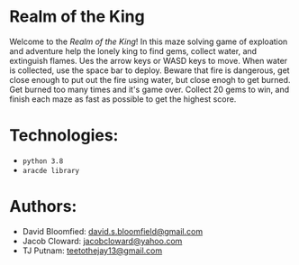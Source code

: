 # Realm of the King

Welcome to the *Realm of the King*!  In this maze solving game of exploation and adventure help the lonely king to find gems, collect water, and extinguish flames.  Ues the arrow keys or WASD keys to move.  When water is collected, use the space bar to deploy.  Beware that fire is dangerous, get close enough to put out the fire using water, but close enogh to get burned.  Get burned too many times and it's game over.  Collect 20 gems to win, and finish each maze as fast as possible to get the highest score.


# Technologies:

- `python 3.8`
- `aracde library`


# Authors:

* David Bloomfied: david.s.bloomfield@gmail.com
* Jacob Cloward: jacobcloward@yahoo.com
* TJ Putnam: teetothejay13@gmail.com
